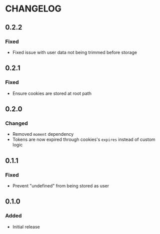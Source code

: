 # CHANGELOG

## 0.2.2
### Fixed
- Fixed issue with user data not being trimmed before storage

## 0.2.1
### Fixed
- Ensure cookies are stored at root path

## 0.2.0
### Changed
- Removed `moment` dependency
- Tokens are now expired through cookies's `expires` instead of custom logic

## 0.1.1
### Fixed
- Prevent "undefined" from being stored as user

## 0.1.0
### Added
- Initial release
